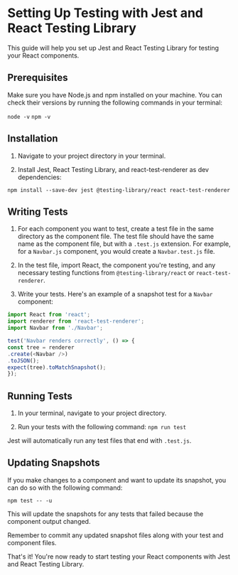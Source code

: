 # Setting Up Testing with Jest and React Testing Library

This guide will help you set up Jest and React Testing Library for testing your React components.

## Prerequisites

Make sure you have Node.js and npm installed on your machine. You can check their versions by running the following commands in your terminal:

`node -v`
`npm -v`

## Installation

1. Navigate to your project directory in your terminal.

2. Install Jest, React Testing Library, and react-test-renderer as dev dependencies:

`npm install --save-dev jest @testing-library/react react-test-renderer`


## Writing Tests

1. For each component you want to test, create a test file in the same directory as the component file. The test file should have the same name as the component file, but with a `.test.js` extension. For example, for a `Navbar.js` component, you would create a `Navbar.test.js` file.

2. In the test file, import React, the component you're testing, and any necessary testing functions from `@testing-library/react` or `react-test-renderer`.

3. Write your tests. Here's an example of a snapshot test for a `Navbar` component:

```javascript
import React from 'react';
import renderer from 'react-test-renderer';
import Navbar from './Navbar';

test('Navbar renders correctly', () => {
const tree = renderer
.create(<Navbar />)
.toJSON();
expect(tree).toMatchSnapshot();
}); 
```

## Running Tests

1. In your terminal, navigate to your project directory.

2. Run your tests with the following command: `npm run test`


Jest will automatically run any test files that end with `.test.js`.

## Updating Snapshots

If you make changes to a component and want to update its snapshot, you can do so with the following command:

`npm test -- -u`


This will update the snapshots for any tests that failed because the component output changed.

Remember to commit any updated snapshot files along with your test and component files.

That's it! You're now ready to start testing your React components with Jest and React Testing Library.